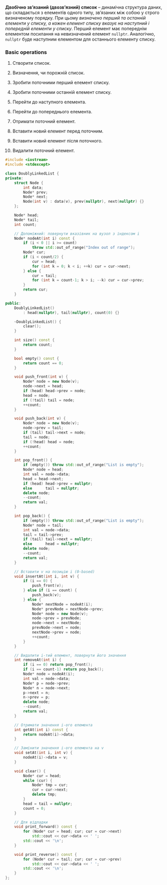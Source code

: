 
__Двобічно зв’язаний (двозв’язний) список__ – динамічна структура даних, що
складається з елементів одного типу, зв’язаних між собою у строго визначеному
порядку. При цьому _визначено перший та останній елементи у списку, а кожен
елемент списку вказує на наступний і попередній елементи у списку_. Перший
елемент має попереднім елементом посилання на невизначений елемент `nullptr`.
Аналогічно, `nullptr` буде наступним елементом для останнього елементу списку.

### Basic operations

1. Створити список.

2. Визначення, чи порожній список.

3. Зробити поточними перший елемент списку.

4. Зробити поточними останній елемент списку.

5. Перейти до наступного елемента.

6. Перейти до попереднього елемента.

7. Отримати поточний елемент.

8. Вставити новий елемент перед поточним.

9. Вставити новий елемент після поточного.

10. Видалити поточний елемент.


```c++
#include <iostream>
#include <stdexcept>

class DoublyLinkedList {
private:
    struct Node {
        int data;
        Node* prev;
        Node* next;
        Node(int v) : data(v), prev(nullptr), next(nullptr) {}
    };

    Node* head;
    Node* tail;
    int count;

    // Допоміжний: повернути вказівник на вузол з індексом i
    Node* nodeAt(int i) const {
        if (i < 0 || i >= count)
            throw std::out_of_range("Index out of range");
        Node* cur;
        if (i < count/2) {
            cur = head;
            for (int k = 0; k < i; ++k) cur = cur->next;
        } else {
            cur = tail;
            for (int k = count-1; k > i; --k) cur = cur->prev;
        }
        return cur;
    }

public:
    DoublyLinkedList()
        : head(nullptr), tail(nullptr), count(0) {}

    ~DoublyLinkedList() {
        clear();
    }

    int size() const {
        return count;
    }

    bool empty() const {
        return count == 0;
    }

    void push_front(int v) {
        Node* node = new Node(v);
        node->next = head;
        if (head) head->prev = node;
        head = node;
        if (!tail) tail = node;
        ++count;
    }

    void push_back(int v) {
        Node* node = new Node(v);
        node->prev = tail;
        if (tail) tail->next = node;
        tail = node;
        if (!head) head = node;
        ++count;
    }

    int pop_front() {
        if (empty()) throw std::out_of_range("List is empty");
        Node* node = head;
        int val = node->data;
        head = head->next;
        if (head) head->prev = nullptr;
        else      tail = nullptr;
        delete node;
        --count;
        return val;
    }

    int pop_back() {
        if (empty()) throw std::out_of_range("List is empty");
        Node* node = tail;
        int val = node->data;
        tail = tail->prev;
        if (tail) tail->next = nullptr;
        else      head = nullptr;
        delete node;
        --count;
        return val;
    }

    // Вставити v на позицію i (0-based)
    void insertAt(int i, int v) {
        if (i == 0) {
            push_front(v);
        } else if (i == count) {
            push_back(v);
        } else {
            Node* nextNode = nodeAt(i);
            Node* prevNode = nextNode->prev;
            Node* node = new Node(v);
            node->prev = prevNode;
            node->next = nextNode;
            prevNode->next = node;
            nextNode->prev = node;
            ++count;
        }
    }

    // Видалити i-тий елемент, повернути його значення
    int removeAt(int i) {
        if (i == 0) return pop_front();
        if (i == count-1) return pop_back();
        Node* node = nodeAt(i);
        int val = node->data;
        Node* p = node->prev;
        Node* n = node->next;
        p->next = n;
        n->prev = p;
        delete node;
        --count;
        return val;
    }

    // Отримати значення i-ого елемента
    int getAt(int i) const {
        return nodeAt(i)->data;
    }

    // Замінити значення i-ого елемента на v
    void setAt(int i, int v) {
        nodeAt(i)->data = v;
    }

    void clear() {
        Node* cur = head;
        while (cur) {
            Node* tmp = cur;
            cur = cur->next;
            delete tmp;
        }
        head = tail = nullptr;
        count = 0;
    }

    // Для відладки
    void print_forward() const {
        for (Node* cur = head; cur; cur = cur->next)
            std::cout << cur->data << ' ';
        std::cout << '\n';
    }

    void print_reverse() const {
        for (Node* cur = tail; cur; cur = cur->prev)
            std::cout << cur->data << ' ';
        std::cout << '\n';
    }
};
```